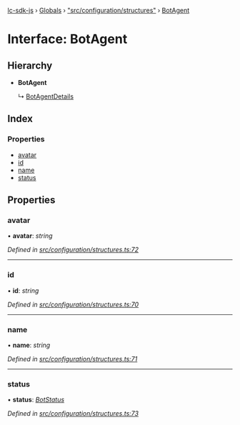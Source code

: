 [lc-sdk-js](../README.md) › [Globals](../globals.md) › ["src/configuration/structures"](../modules/_src_configuration_structures_.md) › [BotAgent](_src_configuration_structures_.botagent.md)

# Interface: BotAgent

## Hierarchy

* **BotAgent**

  ↳ [BotAgentDetails](_src_configuration_structures_.botagentdetails.md)

## Index

### Properties

* [avatar](_src_configuration_structures_.botagent.md#avatar)
* [id](_src_configuration_structures_.botagent.md#id)
* [name](_src_configuration_structures_.botagent.md#name)
* [status](_src_configuration_structures_.botagent.md#status)

## Properties

###  avatar

• **avatar**: *string*

*Defined in [src/configuration/structures.ts:72](https://github.com/livechat/lc-sdk-js/blob/38eeefe/src/configuration/structures.ts#L72)*

___

###  id

• **id**: *string*

*Defined in [src/configuration/structures.ts:70](https://github.com/livechat/lc-sdk-js/blob/38eeefe/src/configuration/structures.ts#L70)*

___

###  name

• **name**: *string*

*Defined in [src/configuration/structures.ts:71](https://github.com/livechat/lc-sdk-js/blob/38eeefe/src/configuration/structures.ts#L71)*

___

###  status

• **status**: *[BotStatus](../enums/_src_configuration_structures_.botstatus.md)*

*Defined in [src/configuration/structures.ts:73](https://github.com/livechat/lc-sdk-js/blob/38eeefe/src/configuration/structures.ts#L73)*
